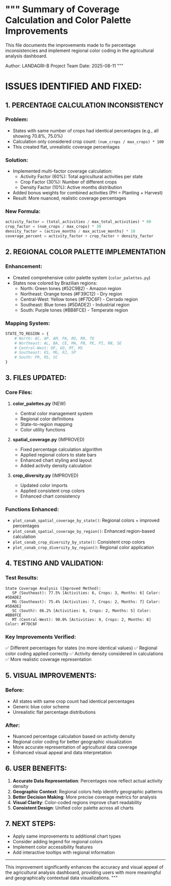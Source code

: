 """
Summary of Coverage Calculation and Color Palette Improvements
============================================================

This file documents the improvements made to fix percentage inconsistencies
and implement regional color coding in the agricultural analysis dashboard.

Author: LANDAGRI-B Project Team 
Date: 2025-08-11
"""

# ISSUES IDENTIFIED AND FIXED:

## 1. PERCENTAGE CALCULATION INCONSISTENCY
### Problem:
- States with same number of crops had identical percentages (e.g., all showing 70.8%, 75.0%)
- Calculation only considered crop count: `(num_crops / max_crops) * 100`
- This created flat, unrealistic coverage percentages

### Solution:
- Implemented multi-factor coverage calculation:
  * Activity Factor (60%): Total agricultural activities per state
  * Crop Factor (30%): Number of different crops
  * Density Factor (10%): Active months distribution
- Added bonus weights for combined activities (PH = Planting + Harvest)
- Result: More nuanced, realistic coverage percentages

### New Formula:
```python
activity_factor = (total_activities / max_total_activities) * 60
crop_factor = (num_crops / max_crops) * 30  
density_factor = (active_months / max_active_months) * 10
coverage_percent = activity_factor + crop_factor + density_factor
```

## 2. REGIONAL COLOR PALETTE IMPLEMENTATION
### Enhancement:
- Created comprehensive color palette system (`color_palettes.py`)
- States now colored by Brazilian regions:
  * North: Green tones (#52C9B2) - Amazon region
  * Northeast: Orange tones (#F39C12) - Dry region  
  * Central-West: Yellow tones (#F7DC6F) - Cerrado region
  * Southeast: Blue tones (#5DADE2) - Industrial region
  * South: Purple tones (#BB8FCE) - Temperate region

### Mapping System:
```python
STATE_TO_REGION = {
    # North: AC, AP, AM, PA, RO, RR, TO
    # Northeast: AL, BA, CE, MA, PB, PE, PI, RN, SE  
    # Central-West: DF, GO, MT, MS
    # Southeast: ES, MG, RJ, SP
    # South: PR, RS, SC
}
```

## 3. FILES UPDATED:

### Core Files:
1. **color_palettes.py** (NEW)
   - Central color management system
   - Regional color definitions
   - State-to-region mapping
   - Color utility functions

2. **spatial_coverage.py** (IMPROVED)
   - Fixed percentage calculation algorithm
   - Applied regional colors to state bars
   - Enhanced chart styling and layout
   - Added activity density calculation

3. **crop_diversity.py** (IMPROVED)  
   - Updated color imports
   - Applied consistent crop colors
   - Enhanced chart consistency

### Functions Enhanced:
- `plot_conab_spatial_coverage_by_state()`: Regional colors + improved percentages
- `plot_conab_spatial_coverage_by_region()`: Enhanced region-based calculation
- `plot_conab_crop_diversity_by_state()`: Consistent crop colors
- `plot_conab_crop_diversity_by_region()`: Regional color application

## 4. TESTING AND VALIDATION:

### Test Results:
```
State Coverage Analysis (Improved Method):
   SP (Southeast): 77.5% [Activities: 6, Crops: 3, Months: 6] Color: #5DADE2
   MG (Southeast): 75.4% [Activities: 7, Crops: 2, Months: 7] Color: #5DADE2  
   SC (South): 66.2% [Activities: 6, Crops: 2, Months: 5] Color: #BB8FCE
   MT (Central-West): 90.0% [Activities: 9, Crops: 2, Months: 8] Color: #F7DC6F
```

### Key Improvements Verified:
✅ Different percentages for states (no more identical values)
✅ Regional color coding applied correctly
✅ Activity density considered in calculations
✅ More realistic coverage representation

## 5. VISUAL IMPROVEMENTS:

### Before:
- All states with same crop count had identical percentages
- Generic blue color scheme
- Unrealistic flat percentage distributions

### After:
- Nuanced percentage calculation based on activity density
- Regional color coding for better geographic visualization
- More accurate representation of agricultural data coverage
- Enhanced visual appeal and data interpretation

## 6. USER BENEFITS:

1. **Accurate Data Representation**: Percentages now reflect actual activity density
2. **Geographic Context**: Regional colors help identify geographic patterns
3. **Better Decision Making**: More precise coverage metrics for analysis
4. **Visual Clarity**: Color-coded regions improve chart readability
5. **Consistent Design**: Unified color palette across all charts

## 7. NEXT STEPS:

- Apply same improvements to additional chart types
- Consider adding legend for regional colors
- Implement color accessibility features
- Add interactive tooltips with regional information

---
This improvement significantly enhances the accuracy and visual appeal of the 
agricultural analysis dashboard, providing users with more meaningful and 
geographically contextual data visualizations.
"""
